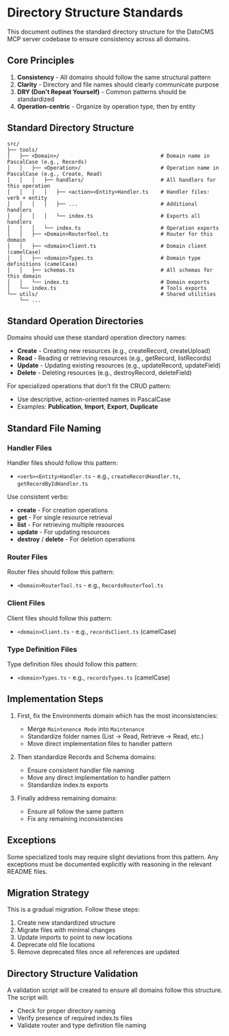 # Directory Structure Standards

This document outlines the standard directory structure for the DatoCMS MCP server codebase to ensure consistency across all domains.

## Core Principles

1. **Consistency** - All domains should follow the same structural pattern
2. **Clarity** - Directory and file names should clearly communicate purpose
3. **DRY (Don't Repeat Yourself)** - Common patterns should be standardized
4. **Operation-centric** - Organize by operation type, then by entity

## Standard Directory Structure

```
src/
├── tools/
│   ├── <Domain>/                                 # Domain name in PascalCase (e.g., Records)
│   │   ├── <Operation>/                          # Operation name in PascalCase (e.g., Create, Read)
│   │   │   ├── handlers/                         # All handlers for this operation
│   │   │   │   ├── <action><Entity>Handler.ts    # Handler files: verb + entity
│   │   │   │   ├── ...                           # Additional handlers
│   │   │   │   └── index.ts                      # Exports all handlers
│   │   │   └── index.ts                          # Operation exports
│   │   ├── <Domain>RouterTool.ts                 # Router for this domain
│   │   ├── <domain>Client.ts                     # Domain client (camelCase)
│   │   ├── <domain>Types.ts                      # Domain type definitions (camelCase)
│   │   ├── schemas.ts                            # All schemas for this domain
│   │   └── index.ts                              # Domain exports
│   └── index.ts                                  # Tools exports
└── utils/                                        # Shared utilities
    └── ...
```

## Standard Operation Directories

Domains should use these standard operation directory names:

- **Create** - Creating new resources (e.g., createRecord, createUpload)
- **Read** - Reading or retrieving resources (e.g., getRecord, listRecords)
- **Update** - Updating existing resources (e.g., updateRecord, updateField)
- **Delete** - Deleting resources (e.g., destroyRecord, deleteField)

For specialized operations that don't fit the CRUD pattern:

- Use descriptive, action-oriented names in PascalCase
- Examples: **Publication**, **Import**, **Export**, **Duplicate**

## Standard File Naming

### Handler Files

Handler files should follow this pattern:
- `<verb><Entity>Handler.ts` - e.g., `createRecordHandler.ts`, `getRecordByIdHandler.ts`

Use consistent verbs:
- **create** - For creation operations
- **get** - For single resource retrieval
- **list** - For retrieving multiple resources
- **update** - For updating resources
- **destroy** / **delete** - For deletion operations

### Router Files

Router files should follow this pattern:
- `<Domain>RouterTool.ts` - e.g., `RecordsRouterTool.ts`

### Client Files

Client files should follow this pattern:
- `<domain>Client.ts` - e.g., `recordsClient.ts` (camelCase)

### Type Definition Files

Type definition files should follow this pattern:
- `<domain>Types.ts` - e.g., `recordsTypes.ts` (camelCase)

## Implementation Steps

1. First, fix the Environments domain which has the most inconsistencies:
   - Merge `Maintenence Mode` into `Maintenance`
   - Standardize folder names (List → Read, Retrieve → Read, etc.)
   - Move direct implementation files to handler pattern

2. Then standardize Records and Schema domains:
   - Ensure consistent handler file naming
   - Move any direct implementation to handler pattern
   - Standardize index.ts exports

3. Finally address remaining domains:
   - Ensure all follow the same pattern
   - Fix any remaining inconsistencies

## Exceptions

Some specialized tools may require slight deviations from this pattern. Any exceptions must be documented explicitly with reasoning in the relevant README files.

## Migration Strategy

This is a gradual migration. Follow these steps:

1. Create new standardized structure
2. Migrate files with minimal changes
3. Update imports to point to new locations
4. Deprecate old file locations
5. Remove deprecated files once all references are updated

## Directory Structure Validation

A validation script will be created to ensure all domains follow this structure. The script will:
- Check for proper directory naming
- Verify presence of required index.ts files
- Validate router and type definition file naming